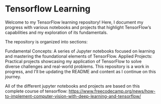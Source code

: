# Tensorflow Learning

Welcome to my TensorFlow learning repository! Here, I document my progress with various notebooks and projects that highlight TensorFlow’s capabilities and my exploration of its fundamentals.

The repository is organized into sections:

Fundamental Concepts: A series of Jupyter notebooks focused on learning and mastering the foundational elements of TensorFlow.
Applied Projects: Practical projects showcasing my application of TensorFlow to solve diverse challenges and real-world problems.
This repository is a work in progress, and I'll be updating the README and content as I continue on this journey.

All of the different jupyter notebooks and projects are based on this complete course of tensorflow:
https://www.freecodecamp.org/news/how-to-implement-computer-vision-with-deep-learning-and-tensorflow/

